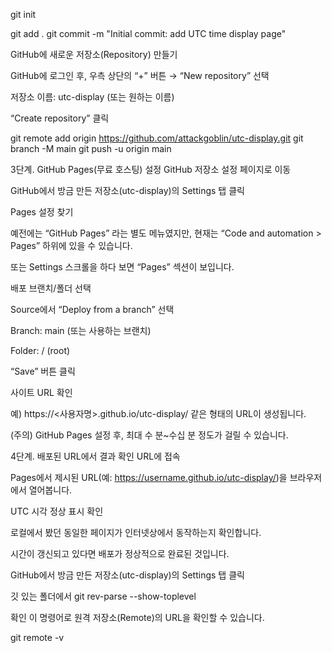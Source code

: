git init

git add .
git commit -m "Initial commit: add UTC time display page"

GitHub에 새로운 저장소(Repository) 만들기

GitHub에 로그인 후, 우측 상단의 “+” 버튼 → “New repository” 선택

저장소 이름: utc-display (또는 원하는 이름)

“Create repository” 클릭


git remote add origin https://github.com/attackgoblin/utc-display.git
git branch -M main
git push -u origin main

3단계. GitHub Pages(무료 호스팅) 설정
GitHub 저장소 설정 페이지로 이동

GitHub에서 방금 만든 저장소(utc-display)의 Settings 탭 클릭

Pages 설정 찾기

예전에는 “GitHub Pages” 라는 별도 메뉴였지만, 현재는 “Code and automation > Pages” 하위에 있을 수 있습니다.

또는 Settings 스크롤을 하다 보면 “Pages” 섹션이 보입니다.

배포 브랜치/폴더 선택

Source에서 “Deploy from a branch” 선택

Branch: main (또는 사용하는 브랜치)

Folder: / (root)

“Save” 버튼 클릭

사이트 URL 확인

예) https://<사용자명>.github.io/utc-display/ 같은 형태의 URL이 생성됩니다.

(주의) GitHub Pages 설정 후, 최대 수 분~수십 분 정도가 걸릴 수 있습니다.

4단계. 배포된 URL에서 결과 확인
URL에 접속

Pages에서 제시된 URL(예: https://username.github.io/utc-display/)을 브라우저에서 열어봅니다.

UTC 시각 정상 표시 확인

로컬에서 봤던 동일한 페이지가 인터넷상에서 동작하는지 확인합니다.

시간이 갱신되고 있다면 배포가 정상적으로 완료된 것입니다.


GitHub에서 방금 만든 저장소(utc-display)의 Settings 탭 클릭

깃 있는 폴더에서 
git rev-parse --show-toplevel


확인 
이 명령어로 원격 저장소(Remote)의 URL을 확인할 수 있습니다.

git remote -v
